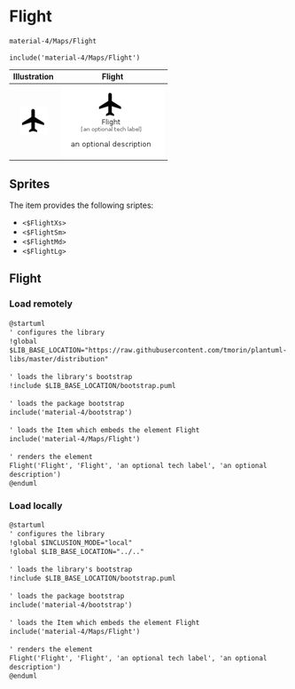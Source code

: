 # Flight


```text
material-4/Maps/Flight
```

```text
include('material-4/Maps/Flight')
```



| Illustration | Flight |
| :---: | :---: |
| ![illustration for Illustration](../../material-4/Maps/Flight.png) | ![illustration for Flight](../../material-4/Maps/Flight.Local.png) |



## Sprites
The item provides the following sriptes:

- `<$FlightXs>`
- `<$FlightSm>`
- `<$FlightMd>`
- `<$FlightLg>`





## Flight

### Load remotely
```plantuml
@startuml
' configures the library
!global $LIB_BASE_LOCATION="https://raw.githubusercontent.com/tmorin/plantuml-libs/master/distribution"

' loads the library's bootstrap
!include $LIB_BASE_LOCATION/bootstrap.puml

' loads the package bootstrap
include('material-4/bootstrap')

' loads the Item which embeds the element Flight
include('material-4/Maps/Flight')

' renders the element
Flight('Flight', 'Flight', 'an optional tech label', 'an optional description')
@enduml
```

### Load locally
```plantuml
@startuml
' configures the library
!global $INCLUSION_MODE="local"
!global $LIB_BASE_LOCATION="../.."

' loads the library's bootstrap
!include $LIB_BASE_LOCATION/bootstrap.puml

' loads the package bootstrap
include('material-4/bootstrap')

' loads the Item which embeds the element Flight
include('material-4/Maps/Flight')

' renders the element
Flight('Flight', 'Flight', 'an optional tech label', 'an optional description')
@enduml
```

